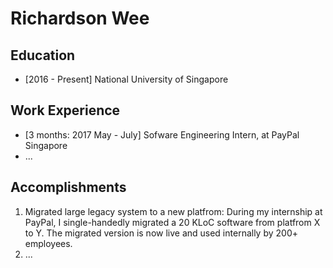 # Richardson Wee

## Education
* [2016 - Present] National University of Singapore

## Work Experience

* [3 months: 2017 May - July] Sofware Engineering Intern, at PayPal Singapore
* ...

## Accomplishments

1. Migrated large legacy system to a new platfrom: During my internship at PayPal, I single-handedly migrated a 20 KLoC software from platfrom X to Y. The migrated version is now live and used internally by 200+ employees.
2. ...